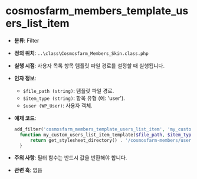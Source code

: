 # cosmosfarm_members_template_users_list_item

- **분류**: Filter
- **정의 위치**: `..\class\Cosmosfarm_Members_Skin.class.php`
- **실행 시점**: 사용자 목록 항목 템플릿 파일 경로를 설정할 때 실행됩니다.
- **인자 정보**:
  - `$file_path (string)`: 템플릿 파일 경로.
  - `$item_type (string)`: 항목 유형 (예: 'user').
  - `$user (WP_User)`: 사용자 객체.
- **예제 코드**:

  ```php
  add_filter('cosmosfarm_members_template_users_list_item', 'my_custom_users_list_item_template', 10, 3);
    function my_custom_users_list_item_template($file_path, $item_type, $user) {
        return get_stylesheet_directory() . '/cosmosfarm-members/users-list-item.php';
    }
  ```

- **주의 사항**: 필터 함수는 반드시 값을 반환해야 합니다.
- **관련 훅**: 없음
